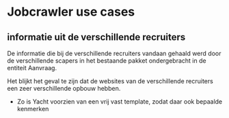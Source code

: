 # Jobcrawler use cases



## informatie uit de verschillende recruiters 
De informatie die bij de verschillende recruiters vandaan gehaald werd door de 
verschillende scapers in het bestaande pakket ondergebracht in de entiteit
Aanvraag.

Het blijkt het geval te zijn dat de websites van de verschillende recruiters
een zeer verschillende opbouw hebben.

- Zo is Yacht voorzien van een vrij vast template, zodat daar ook bepaalde
kenmerken 
